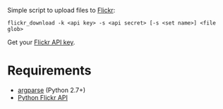 Simple script to upload files to [Flickr](http://flickr.com):

    flickr_download -k <api key> -s <api secret> [-s <set name>] <file glob>

Get your [Flickr API key](http://www.flickr.com/services/api/).

Requirements
============

* [argparse](http://docs.python.org/2.7/library/argparse.html) (Python 2.7+)
* [Python Flickr API](https://github.com/alexis-mignon/python-flickr-api/)
